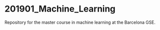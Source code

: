 # 201901_Machine_Learning
Repository for the master course in machine learning at the Barcelona GSE.

